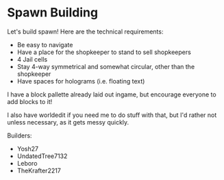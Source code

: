 # Spawn Building

Let's build spawn! Here are the technical requirements:
- Be easy to navigate
- Have a place for the shopkeeper to stand to sell shopkeepers
- 4 Jail cells
- Stay 4-way symmetrical and somewhat circular, other than the shopkeeper
- Have spaces for holograms (i.e. floating text)


I have a block pallette already laid out ingame, but encourage everyone to add blocks to it!

I also have worldedit if you need me to do stuff with that, but I'd rather not unless necessary, as it gets messy quickly.

Builders: 
- Yosh27
- UndatedTree7132
- Leboro
- TheKrafter2217